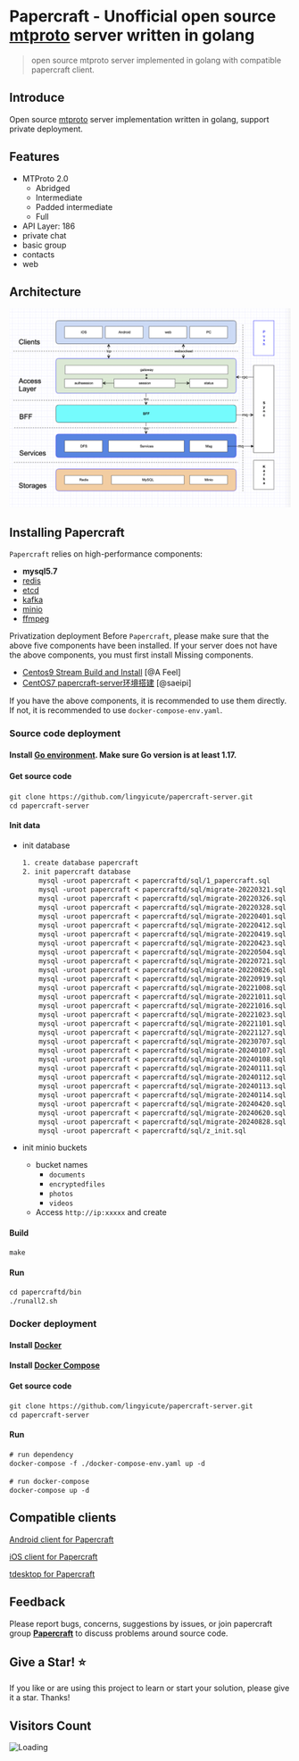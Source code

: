 # Papercraft - Unofficial open source [mtproto](https://papercraft-official.github.io/mtproto) server written in golang
> open source mtproto server implemented in golang with compatible papercraft client.

## Introduce
Open source [mtproto](https://papercraft-official.github.io/mtproto) server implementation written in golang, support private deployment.

## Features
- MTProto 2.0
  - Abridged
  - Intermediate
  - Padded intermediate
  - Full
- API Layer: 186
- private chat
- basic group
- contacts
- web

## Architecture
![Architecture](docs/image/architecture-001.png)

## Installing Papercraft 
`Papercraft` relies on high-performance components: 

- **mysql5.7**
- [redis](https://redis.io/)
- [etcd](https://etcd.io/)
- [kafka](https://kafka.apache.org/quickstart)
- [minio](https://docs.min.io/docs/minio-quickstart-guide.html#GNU/Linux)
- [ffmpeg](https://www.johnvansickle.com/ffmpeg/)

Privatization deployment Before `Papercraft`, please make sure that the above five components have been installed. If your server does not have the above components, you must first install Missing components. 

- [Centos9 Stream Build and Install](docs/install-centos-9.md) [@A Feel]
- [CentOS7 papercraft-server环境搭建](docs/install-centos-7.md) [@saeipi]

If you have the above components, it is recommended to use them directly. If not, it is recommended to use `docker-compose-env.yaml`.


### Source code deployment
#### Install [Go environment](https://go.dev/doc/install). Make sure Go version is at least 1.17.


#### Get source code　

```
git clone https://github.com/lingyicute/papercraft-server.git
cd papercraft-server
```

#### Init data
- init database

	```
	1. create database papercraft
	2. init papercraft database
		mysql -uroot papercraft < papercraftd/sql/1_papercraft.sql
		mysql -uroot papercraft < papercraftd/sql/migrate-20220321.sql
		mysql -uroot papercraft < papercraftd/sql/migrate-20220326.sql
		mysql -uroot papercraft < papercraftd/sql/migrate-20220328.sql
		mysql -uroot papercraft < papercraftd/sql/migrate-20220401.sql
		mysql -uroot papercraft < papercraftd/sql/migrate-20220412.sql
		mysql -uroot papercraft < papercraftd/sql/migrate-20220419.sql
		mysql -uroot papercraft < papercraftd/sql/migrate-20220423.sql
		mysql -uroot papercraft < papercraftd/sql/migrate-20220504.sql
		mysql -uroot papercraft < papercraftd/sql/migrate-20220721.sql
		mysql -uroot papercraft < papercraftd/sql/migrate-20220826.sql
		mysql -uroot papercraft < papercraftd/sql/migrate-20220919.sql
		mysql -uroot papercraft < papercraftd/sql/migrate-20221008.sql
		mysql -uroot papercraft < papercraftd/sql/migrate-20221011.sql
		mysql -uroot papercraft < papercraftd/sql/migrate-20221016.sql
		mysql -uroot papercraft < papercraftd/sql/migrate-20221023.sql
		mysql -uroot papercraft < papercraftd/sql/migrate-20221101.sql
		mysql -uroot papercraft < papercraftd/sql/migrate-20221127.sql
		mysql -uroot papercraft < papercraftd/sql/migrate-20230707.sql
		mysql -uroot papercraft < papercraftd/sql/migrate-20240107.sql
		mysql -uroot papercraft < papercraftd/sql/migrate-20240108.sql
		mysql -uroot papercraft < papercraftd/sql/migrate-20240111.sql
		mysql -uroot papercraft < papercraftd/sql/migrate-20240112.sql
		mysql -uroot papercraft < papercraftd/sql/migrate-20240113.sql
		mysql -uroot papercraft < papercraftd/sql/migrate-20240114.sql
		mysql -uroot papercraft < papercraftd/sql/migrate-20240420.sql
		mysql -uroot papercraft < papercraftd/sql/migrate-20240620.sql
		mysql -uroot papercraft < papercraftd/sql/migrate-20240828.sql
		mysql -uroot papercraft < papercraftd/sql/z_init.sql
	```

- init minio buckets
	- bucket names
	  - `documents`
	  - `encryptedfiles`
	  - `photos`
	  - `videos`
	- Access `http://ip:xxxxx` and create


#### Build
	
```
make
```

#### Run

```
cd papercraftd/bin
./runall2.sh
```

### Docker deployment
#### Install [Docker](https://docs.docker.com/get-docker/)

#### Install [Docker Compose](https://docs.docker.com/compose/install/)

#### Get source code

```
git clone https://github.com/lingyicute/papercraft-server.git
cd papercraft-server
```

#### Run

```  
# run dependency
docker-compose -f ./docker-compose-env.yaml up -d

# run docker-compose
docker-compose up -d
```
	
## Compatible clients
[Android client for Papercraft](clients/papercraft-android.md)

[iOS client for Papercraft](clients/papercraft-ios.md)

[tdesktop for Papercraft](clients/papercraft-tdesktop.md)

## Feedback
Please report bugs, concerns, suggestions by issues, or join papercraft group **[Papercraft](https://papercraft-official.github.io/+TjD5LZJ5XLRlCYLF)** to discuss problems around source code.

## Give a Star! ⭐

If you like or are using this project to learn or start your solution, please give it a star. Thanks!

## Visitors Count

<img align="left" src = "https://profile-counter.glitch.me/papercraft-server/count.svg" alt="Loading" />